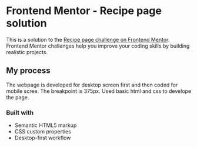 # Frontend Mentor - Recipe page solution

This is a solution to the [Recipe page challenge on Frontend Mentor](https://www.frontendmentor.io/challenges/recipe-page-KiTsR8QQKm). Frontend Mentor challenges help you improve your coding skills by building realistic projects. 

## My process
The webpage is developed for desktop screen first and then coded for mobile scree.
The breakpoint is 375px.
Used basic html and css to develope the page.

### Built with

- Semantic HTML5 markup
- CSS custom properties
- Desktop-first workflow




